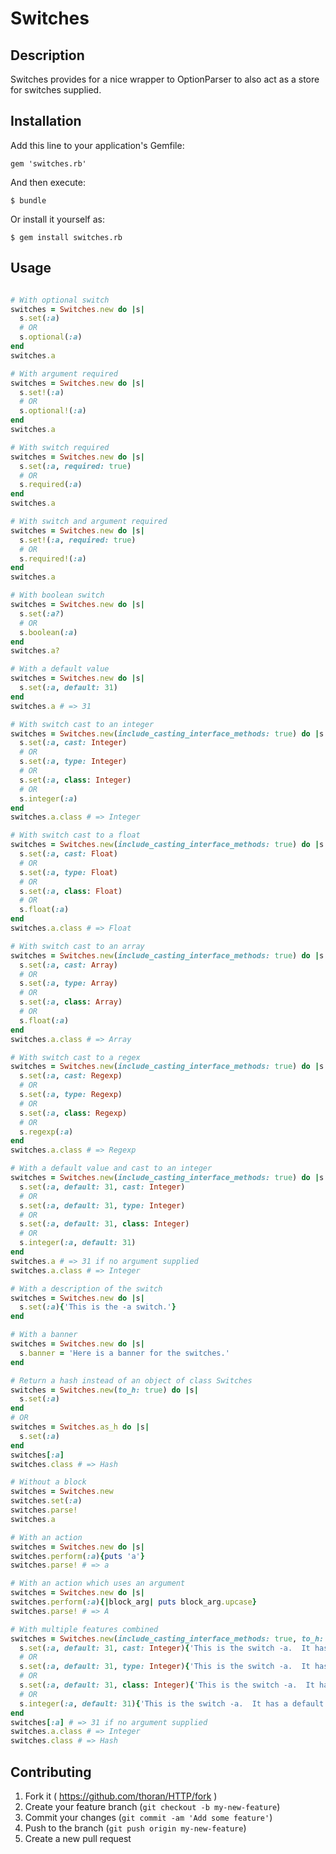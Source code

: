 # Switches

## Description

Switches provides for a nice wrapper to OptionParser to also act as a store for switches supplied.

## Installation

Add this line to your application's Gemfile:

	gem 'switches.rb'

And then execute:

    $ bundle

Or install it yourself as:

    $ gem install switches.rb


## Usage

```Ruby

# With optional switch
switches = Switches.new do |s|
  s.set(:a)
  # OR
  s.optional(:a)
end
switches.a

# With argument required
switches = Switches.new do |s|
  s.set!(:a)
  # OR
  s.optional!(:a)
end
switches.a

# With switch required
switches = Switches.new do |s|
  s.set(:a, required: true)
  # OR
  s.required(:a)
end
switches.a

# With switch and argument required
switches = Switches.new do |s|
  s.set!(:a, required: true)
  # OR
  s.required!(:a)
end
switches.a

# With boolean switch
switches = Switches.new do |s|
  s.set(:a?)
  # OR
  s.boolean(:a)
end
switches.a?

# With a default value
switches = Switches.new do |s|
  s.set(:a, default: 31)
end
switches.a # => 31

# With switch cast to an integer
switches = Switches.new(include_casting_interface_methods: true) do |s|
  s.set(:a, cast: Integer)
  # OR
  s.set(:a, type: Integer)
  # OR
  s.set(:a, class: Integer)
  # OR
  s.integer(:a)
end
switches.a.class # => Integer

# With switch cast to a float
switches = Switches.new(include_casting_interface_methods: true) do |s|
  s.set(:a, cast: Float)
  # OR
  s.set(:a, type: Float)
  # OR
  s.set(:a, class: Float)
  # OR
  s.float(:a)
end
switches.a.class # => Float

# With switch cast to an array
switches = Switches.new(include_casting_interface_methods: true) do |s|
  s.set(:a, cast: Array)
  # OR
  s.set(:a, type: Array)
  # OR
  s.set(:a, class: Array)
  # OR
  s.float(:a)
end
switches.a.class # => Array

# With switch cast to a regex
switches = Switches.new(include_casting_interface_methods: true) do |s|
  s.set(:a, cast: Regexp)
  # OR
  s.set(:a, type: Regexp)
  # OR
  s.set(:a, class: Regexp)
  # OR
  s.regexp(:a)
end
switches.a.class # => Regexp

# With a default value and cast to an integer
switches = Switches.new(include_casting_interface_methods: true) do |s|
  s.set(:a, default: 31, cast: Integer)
  # OR
  s.set(:a, default: 31, type: Integer)
  # OR
  s.set(:a, default: 31, class: Integer)
  # OR
  s.integer(:a, default: 31)
end
switches.a # => 31 if no argument supplied
switches.a.class # => Integer

# With a description of the switch
switches = Switches.new do |s|
  s.set(:a){'This is the -a switch.'}
end

# With a banner
switches = Switches.new do |s|
  s.banner = 'Here is a banner for the switches.'
end

# Return a hash instead of an object of class Switches
switches = Switches.new(to_h: true) do |s|
  s.set(:a)
end
# OR
switches = Switches.as_h do |s|
  s.set(:a)
end
switches[:a]
switches.class # => Hash

# Without a block
switches = Switches.new
switches.set(:a)
switches.parse!
switches.a

# With an action
switches = Switches.new do |s|
switches.perform(:a){puts 'a'}
switches.parse! # => a

# With an action which uses an argument
switches = Switches.new do |s|
switches.perform(:a){|block_arg| puts block_arg.upcase}
switches.parse! # => A

# With multiple features combined
switches = Switches.new(include_casting_interface_methods: true, to_h: true) do |s|
  s.set(:a, default: 31, cast: Integer){'This is the switch -a.  It has a default of 31.'}
  # OR
  s.set(:a, default: 31, type: Integer){'This is the switch -a.  It has a default of 31.'}
  # OR
  s.set(:a, default: 31, class: Integer){'This is the switch -a.  It has a default of 31.'}
  # OR
  s.integer(:a, default: 31){'This is the switch -a.  It has a default of 31.'}
end
switches[:a] # => 31 if no argument supplied
switches.a.class # => Integer
switches.class # => Hash

```

## Contributing

1. Fork it ( https://github.com/thoran/HTTP/fork )
2. Create your feature branch (`git checkout -b my-new-feature`)
3. Commit your changes (`git commit -am 'Add some feature'`)
4. Push to the branch (`git push origin my-new-feature`)
5. Create a new pull request
